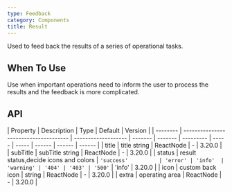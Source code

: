 ```yaml
---
type: Feedback
category: Components
title: Result
---
```


Used to feed back the results of a series of operational tasks.

## When To Use

Use when important operations need to inform the user to process the results and the feedback is more complicated.

## API

| Property | Description                           | Type                | Default | Version |
| -------- | ------------------------------------- | ------------------- | ------- | ------- | --------- | ----- | ----- | ------ | ------ | ------ |
| title    | title string                          | ReactNode           | -       | 3.20.0  |
| subTitle | subTitle string                       | ReactNode           | -       | 3.20.0  |
| status   | result status,decide icons and colors | `'success'          | 'error' | 'info'  | 'warning' | '404' | '403' | '500'` | 'info' | 3.20.0 |
| icon     | custom back icon                      | string \| ReactNode | -       | 3.20.0  |
| extra    | operating area                        | ReactNode           | -       | 3.20.0  |
